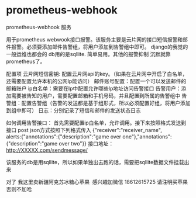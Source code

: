 # prometheus-webhook
prometheus-webhook 服务

用于prometheus webwook接口报警。该服务主要是云片网的接口短信报警和邮件报警。必须要添加邮件告警组，将用户添加到告警组中即可。
django的我觉的一般运维也都会的 db用的是sqllite. 简单易用。其他的报警抑制 沉默就靠prometheus了。

配置项
云片网短信密钥: 配置云片网api的key。（如果在云片网中开启了白名单，还需要配置允许本机的公网Ip能访问）
邮件账号配置：配置一个可以发送邮件的邮箱账户
ip白名单：需要在Ip中配置允许哪些Ip地址访问告警接口
告警用户：添加需要被告知的用户，需要配置邮箱和手机号码，并且配置到所属的告警组中
告警组：配置告警组（告警的发送都是基于组形式，所以必须配置好组，将用户添加到组中即可）
日志：分别记录了短信和邮件的发送状态日志

如何调用告警接口：
首先需要配置ip白名单，允许调用。接下来按照格式发送到接口
post json方式按照下列格式传入 {"receiver":"receiver_name",\
alerts:{"annotations":{"description":"game over one"},"annotations": {"description":"game over two"}}
接口地址：http://XXXXX.com/sendmessage/ 

该服务的db是用sqllite，所以如果单独出去跑的话，需要把sqllite数据文件挂载出来

对了 我这里卖新疆阿克苏冰糖心苹果  感兴趣加微信 18612615725 请注明买苹果 否则不加哈

